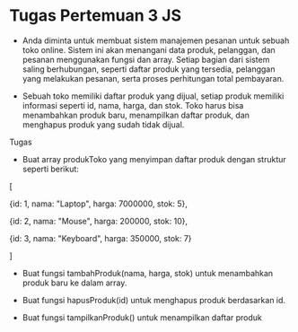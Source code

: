 # Tugas Pertemuan 3 JS

- Anda diminta untuk membuat sistem manajemen pesanan untuk sebuah toko online. Sistem ini akan menangani data produk, pelanggan, dan pesanan menggunakan fungsi dan array. Setiap bagian dari sistem saling berhubungan, seperti daftar produk yang tersedia, pelanggan yang melakukan pesanan, serta proses perhitungan total pembayaran.

- Sebuah toko memiliki daftar produk yang dijual, setiap produk memiliki informasi seperti id, nama, harga, dan stok. Toko harus bisa menambahkan produk baru, menampilkan daftar produk, dan menghapus produk yang sudah tidak dijual.

Tugas

- Buat array produkToko yang menyimpan daftar produk dengan struktur seperti berikut:

[

{id: 1, nama: "Laptop", harga: 7000000, stok: 5},

{id: 2, nama: "Mouse", harga: 200000, stok: 10},

{id: 3, nama: "Keyboard", harga: 350000, stok: 7}

]

- Buat fungsi tambahProduk(nama, harga, stok) untuk menambahkan produk baru ke dalam array.

- Buat fungsi hapusProduk(id) untuk menghapus produk berdasarkan id.

- Buat fungsi tampilkanProduk() untuk menampilkan daftar produk
